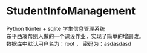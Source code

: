 # StudentInfoManagement
Python tkinter + sqlite 学生信息管理系统     
东平西凑帮别人做的一个课设作业，实现了简单的增删改。   
数据库中默认用户名为：root ， 密码为：asdasdasd
